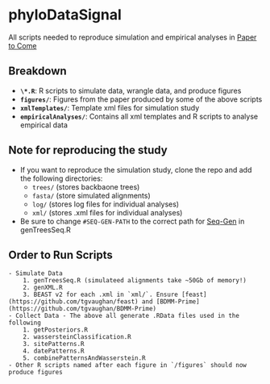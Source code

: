 # phyloDataSignal
All scripts needed to reproduce simulation and empirical analyses in [Paper to Come](https://www.INSERTLATER.com)

## Breakdown
- **`\*.R`**: R scripts to simulate data, wrangle data, and produce figures  
- **`figures/`**: Figures from the paper produced by some of the above scripts  
- **`xmlTemplates/`**: Template xml files for simulation study  
- **`empiricalAnalyses/`**: Contains all xml templates and R scripts to analyse empirical data  

## Note for reproducing the study
+ If you want to reproduce the simulation study, clone the repo and add the following directories:
	- `trees/` (stores backbaone trees)  
	- `fasta/` (store simulated alignments)    
	- `log/` (stores log files for individual analyses)  
	- `xml/` (stores .xml files for individual analyses)  
+ Be sure to change `#SEQ-GEN-PATH` to the correct path for [Seq-Gen](https://github.com/rambaut/Seq-Gen) in genTreesSeq.R
## Order to Run Scripts
	- Simulate Data
		1. genTreesSeq.R (simulateed alignments take ~50Gb of memory!)
		2. genXML.R
		3. BEAST v2 for each .xml in `xml/`. Ensure [feast](https://github.com/tgvaughan/feast) and [BDMM-Prime](https://github.com/tgvaughan/BDMM-Prime)
	- Collect Data - The above all generate .RData files used in the following
		1. getPosteriors.R
		2. wassersteinClassification.R
		3. sitePatterns.R
		4. datePatterns.R
		5. combinePatternsAndWasserstein.R
	- Other R scripts named after each figure in `/figures` should now produce figures

